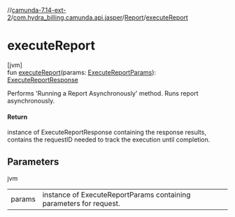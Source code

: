 //[camunda-7.14-ext-2](../../../index.md)/[com.hydra_billing.camunda.api.jasper](../index.md)/[Report](index.md)/[executeReport](execute-report.md)

# executeReport

[jvm]\
fun [executeReport](execute-report.md)(params: [ExecuteReportParams](../-execute-report-params/index.md)): [ExecuteReportResponse](../-execute-report-response/index.md)

Performs 'Running a Report Asynchronously' method. Runs report asynchronously.

#### Return

instance of ExecuteReportResponse containing the response results, contains the requestID needed to track the execution until completion.

## Parameters

jvm

| | |
|---|---|
| params | instance of ExecuteReportParams containing parameters for request. |
